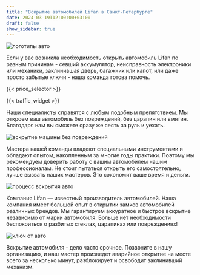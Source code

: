 ```yaml
---
title: "Вскрытие автомобилей Lifan в Санкт-Петербурге"
date: 2024-03-19T12:00:00+03:00
draft: false
show_sidebar: true
---
```


![логотипы авто](car_logo.jpg)

Если у вас возникла необходимость открыть автомобиль Lifan по разным причинам - севший аккумулятор, неисправность электроники или механики, заклинившая дверь, багажник или капот, или даже просто забытые ключи - наша команда готова помочь.

{{< price_selector >}}

{{< traffic_widget >}}

Наши специалисты справятся с любым подобным препятствием. Мы откроем ваш автомобиль без повреждений, без царапин или вмятин. Благодаря нам вы сможете сразу же сесть за руль и уехать.

![вскрытие машины без повреждений](car.jpg)

Мастера нашей команды владеют специальными инструментами и обладают опытом, накопленным за многие годы практики. Поэтому мы рекомендуем доверить работу с вашим автомобилем нашим профессионалам. Не стоит пытаться открыть его самостоятельно, лучше вызвать наших мастеров. Это сэкономит ваше время и деньги.

![процесс вскрытия авто](car_open.jpg)

Компания Lifan — известный производитель автомобилей. Наша компания имеет большой опыт в открытии замков автомобилей различных брендов. Мы гарантируем аккуратное и быстрое вскрытие независимо от марки автомобиля. Больше нет необходимости беспокоиться о разбитых стеклах, царапинах или повреждениях!

![ключ от авто](car_key.jpg)

Вскрытие автомобиля - дело часто срочное. Позвоните в нашу организацию, и наш мастер произведет аварийное открытие на месте всего за несколько минут, разблокирует и освободит заклинивший механизм.